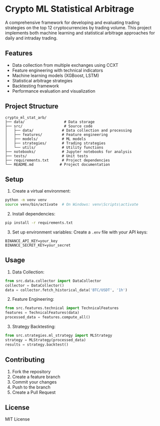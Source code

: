 # Crypto ML Statistical Arbitrage

A comprehensive framework for developing and evaluating trading strategies on the top 12 cryptocurrencies by trading volume. This project implements both machine learning and statistical arbitrage approaches for daily and intraday trading.

## Features

- Data collection from multiple exchanges using CCXT
- Feature engineering with technical indicators
- Machine learning models (XGBoost, LSTM)
- Statistical arbitrage strategies
- Backtesting framework
- Performance evaluation and visualization

## Project Structure

```
crypto_ml_stat_arb/
├── data/                  # Data storage
├── src/                   # Source code
│   ├── data/             # Data collection and processing
│   ├── features/         # Feature engineering
│   ├── models/           # ML models
│   ├── strategies/       # Trading strategies
│   └── utils/            # Utility functions
├── notebooks/            # Jupyter notebooks for analysis
├── tests/                # Unit tests
├── requirements.txt      # Project dependencies
└── README.md            # Project documentation
```

## Setup

1. Create a virtual environment:
```bash
python -m venv venv
source venv/bin/activate  # On Windows: venv\Scripts\activate
```

2. Install dependencies:
```bash
pip install -r requirements.txt
```

3. Set up environment variables:
Create a `.env` file with your API keys:
```
BINANCE_API_KEY=your_key
BINANCE_SECRET_KEY=your_secret
```

## Usage

1. Data Collection:
```python
from src.data.collector import DataCollector
collector = DataCollector()
data = collector.fetch_historical_data('BTC/USDT', '1h')
```

2. Feature Engineering:
```python
from src.features.technical import TechnicalFeatures
features = TechnicalFeatures(data)
processed_data = features.compute_all()
```

3. Strategy Backtesting:
```python
from src.strategies.ml_strategy import MLStrategy
strategy = MLStrategy(processed_data)
results = strategy.backtest()
```

## Contributing

1. Fork the repository
2. Create a feature branch
3. Commit your changes
4. Push to the branch
5. Create a Pull Request

## License

MIT License 